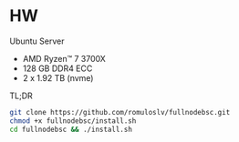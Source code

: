 # HW

Ubuntu Server

<!-- TOC -->
- AMD Ryzen™ 7 3700X
- 128 GB DDR4 ECC
- 2 x 1.92 TB (nvme)
<!-- TOC -->

TL;DR

```bash
git clone https://github.com/romuloslv/fullnodebsc.git
chmod +x fullnodebsc/install.sh
cd fullnodebsc && ./install.sh
```
